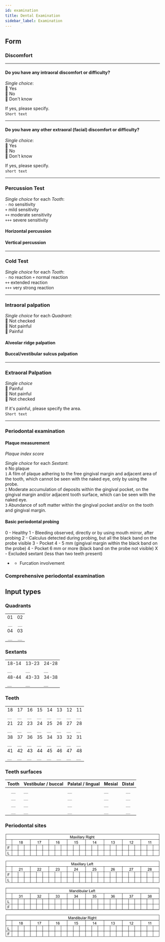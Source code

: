 ```yaml
---
id: examination
title: Dental Examination
sidebar_label: Examination
---
```

## Form

### Discomfort

---

#### Do you have any intraoral discomfort or difficulty?

*Single choice*:  
🔘 Yes  
🔘 No  
🔘 Don't know  

If yes, please specify.  
`Short text`

---

#### Do you have any other extraoral (facial) discomfort or difficulty?

*Single choice*:  
🔘 Yes  
🔘 No  
🔘 Don't know  

If yes, please specify.  
`short text`

---

### Percussion Test

*Single choice* for each *Tooth*:  
`-` no sensitivity  
`+` mild sensitivity  
`++` moderate sensitivity  
`+++` severe sensitivity  

#### Horizontal percussion

#### Vertical percussion

---

### Cold Test

*Single choice* for each *Tooth*:  
`-` no reaction
`+` normal reaction  
`++` extended reaction  
`+++` very strong reaction  

---

### Intraoral palpation

*Single choice* for each *Quadrant*:  
🔘  Not checked  
🔘  Not painful  
🔘  Painful

#### Alveolar ridge palpation

#### Buccal/vestibular sulcus palpation

---

### Extraoral Palpation

*Single choice*  
🔘 Painful  
🔘 Not painful  
🔘 Not checked  

If it's painful, please specify the area.  
`Short text`

---

### Periodontal examination

#### Plaque measurement

*Plaque index score*  

*Single choice* for each *Sextant*:  
`0` No plaque  
`1` A film of plaque adhering to the free gingival margin and adjacent area of the tooth, which cannot be seen with the naked eye, only by using the probe.  
`2` Moderate accumulation of deposits within the gingival pocket, on the gingival margin and/or adjacent tooth surface, which can be seen with the naked eye.  
`3` Abundance of soft matter within the gingival pocket and/or on the tooth and gingival margin.  

#### Basic periodontal probing

0 - Healthy
1 - Bleeding observed, directly or by using mouth mirror, after probing
2 - Calculus detected during probing, but all the black band on the probe visible
3 - Pocket 4 - 5 mm (gingival margin within the black band on the probe)
4 - Pocket 6 mm or more (black band on the probe not visible)
X - Excluded sextant (less than two teeth present)
* - Furcation involvement 


### Comprehensive periodontal examination



## Input types

### Quadrants

|      |      |
|:----:|:----:|
|  01  |  02  |
| `__` | `__` |
|  04  |  03  |
| `__` | `__` |

### Sextants

|       |       |       |
| ----- | ----- | ----- |
| 18-14 | 13-23 | 24-28 |
| `__`  | `__`  | `__`  |
| 48-44 | 43-33 | 34-38 |
| `__`  | `__`  | `__`  |

### Teeth

|      |      |      |      |      |      |      |      |
|------|------|------|------|------|------|------|------|
| 18   | 17   | 16   | 15   | 14   | 13   | 12   | 11   |
| `__` | `__` | `__` | `__` | `__` | `__` | `__` | `__` |
| 21   | 22   | 23   | 24   | 25   | 26   | 27   | 28   |
| `__` | `__` | `__` | `__` | `__` | `__` | `__` | `__` |
| 38   | 37   | 36   | 35   | 34   | 33   | 32   | 31   |
| `__` | `__` | `__` | `__` | `__` | `__` | `__` | `__` |
| 41   | 42   | 43   | 44   | 45   | 46   | 47   | 48   |
| `__` | `__` | `__` | `__` | `__` | `__` | `__` | `__` |

### Teeth surfaces

| Tooth | Vestibular / buccal | Palatal / lingual | Mesial | Distal |
|:-----:| ------------------- | ----------------- | ------ |:------:|
| `__`  | `__`                | `__`              | `__`   |  `__`  |
| `__`  | `__`                | `__`              | `__`   |  `__`  |
| `__`  | `__`                | `__`              | `__`   |  `__`  |
| `__`  | `__`                | `__`              | `__`   |  `__`  |

### Periodontal sites

![Periodontal sites](/static/img/PeriodontalSites.png)